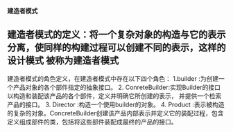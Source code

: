 **建造者模式**

建造者模式的定义：将一个复杂对象的构造与它的表示分离，使同样的构建过程可以创建不同的表示，这样的设计模式
被称为建造者模式
-
建造者模式的角色定义，在建造者模式中存在以下四个角色：
1.builder :为创建一个产品对象的各个部件指定的抽象接口。
2. ConreteBuilder:实现Builder的接口以构造和装配该产品的各个部件，定义并明确它所创建的表示，
并提供一个检索产品的接口。
3. Director :构造一个使用builder的对象。
4. Product :表示被构造的复杂的对象。ConcreteBuilder创建该产品内部表示并定义它的装配过程，包含
定义组成部件的类，包括将这些部件装配成最终的产品的接口。

